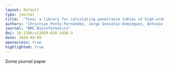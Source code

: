 ```yaml
---
layout: default
type: journal
title:  "Toxo: a library for calculating penetrance tables of high-order epistasis models"
authors: "Christian Ponte-Fernández, Jorge González-Domínguez, Antonio Carvajal-Rodríguez, María J. Martín"
journal: "BMC Bioinformatics"
doi: 10.1186/s12859-020-3456-3
date: 2020-04-09
openaccess: true
highlighted: true
---
```


Some journal paper